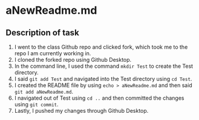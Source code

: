# aNewReadme.md

## Description of task
1. I went to the class Github repo and clicked fork, which took me to the repo I am currently working in. 
2. I cloned the forked repo using Github Desktop.
3. In the command line, I used the command `mkdir Test` to create the Test directory. 
4. I said `git add Test` and navigated into the Test directory using `cd Test`. 
5. I created the README file by using `echo > aNewReadme.md` and then said `git add aNewReadme.md`.
6. I navigated out of Test using `cd ..` and then committed the changes using `git commit`. 
7. Lastly, I pushed my changes through Github Desktop.

